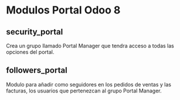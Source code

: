 # Modulos Portal Odoo 8


## security_portal
Crea un grupo llamado Portal Manager que tendra acceso a todas las opciones del
portal.

## followers_portal
Modulo para añadir como seguidores en los pedidos de ventas y las facturas, los 
usuarios que pertenezcan al grupo Portal Manager.

